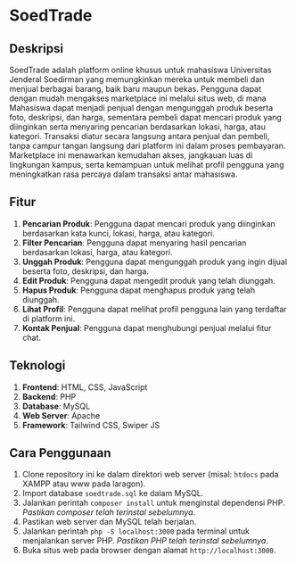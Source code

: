 # SoedTrade

## Deskripsi

SoedTrade adalah platform online khusus untuk mahasiswa Universitas Jenderal Soedirman yang memungkinkan mereka untuk
membeli dan menjual berbagai barang, baik baru maupun bekas. Pengguna dapat dengan mudah mengakses marketplace ini
melalui situs web, di mana Mahasiswa dapat menjadi penjual dengan mengunggah produk beserta foto, deskripsi, dan harga,
sementara pembeli dapat mencari produk yang diinginkan serta menyaring pencarian berdasarkan lokasi, harga, atau
kategori. Transaksi diatur secara langsung antara penjual dan pembeli, tanpa campur tangan langsung dari platform ini
dalam proses pembayaran. Marketplace ini menawarkan kemudahan akses, jangkauan luas di lingkungan kampus, serta
kemampuan untuk melihat profil pengguna yang meningkatkan rasa percaya dalam transaksi antar mahasiswa.

## Fitur

1. **Pencarian Produk**: Pengguna dapat mencari produk yang diinginkan berdasarkan kata kunci, lokasi, harga, atau
   kategori.
2. **Filter Pencarian**: Pengguna dapat menyaring hasil pencarian berdasarkan lokasi, harga, atau kategori.
3. **Unggah Produk**: Pengguna dapat mengunggah produk yang ingin dijual beserta foto, deskripsi, dan harga.
4. **Edit Produk**: Pengguna dapat mengedit produk yang telah diunggah.
5. **Hapus Produk**: Pengguna dapat menghapus produk yang telah diunggah.
6. **Lihat Profil**: Pengguna dapat melihat profil pengguna lain yang terdaftar di platform ini.
7. **Kontak Penjual**: Pengguna dapat menghubungi penjual melalui fitur chat.

## Teknologi

1. **Frontend**: HTML, CSS, JavaScript
2. **Backend**: PHP
3. **Database**: MySQL
4. **Web Server**: Apache
5. **Framework**: Tailwind CSS, Swiper JS

## Cara Penggunaan

1. Clone repository ini ke dalam direktori web server (misal: `htdocs` pada XAMPP atau www pada laragon).
2. Import database `soedtrade.sql` ke dalam MySQL.
3. Jalankan perintah `composer install` untuk menginstal dependensi PHP. *Pastikan composer telah terinstal sebelumnya*.
4. Pastikan web server dan MySQL telah berjalan.
5. Jalankan perintah `php -S localhost:3000` pada terminal untuk menjalankan server PHP. *Pastikan PHP telah terinstal
   sebelumnya*.
6. Buka situs web pada browser dengan alamat `http://localhost:3000`.